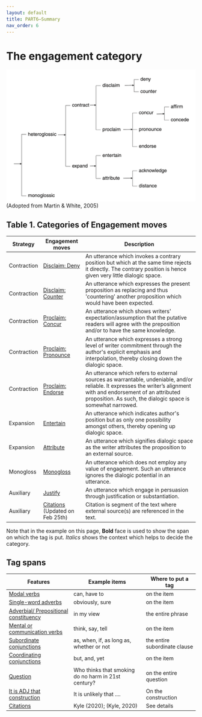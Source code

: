 ```yaml
---
layout: default
title: PART6—Summary
nav_order: 6
---
```


# The engagement category

![Figure 2](/figures/FullEngagementtaxonomy.png)
(Adopted from Martin & White, 2005)

## Table 1. Categories of Engagement moves

| Strategy    | Engagement moves                                                                                     | Description                                                                                                                                                                                                                          |
| ----------- | ---------------------------------------------------------------------------------------------------- | ------------------------------------------------------------------------------------------------------------------------------------------------------------------------------------------------------------------------------------ |
| Contraction | [Disclaim: Deny](2_Part1_Understanding_Engagement.md#disclaim-deny)                                  | An utterance which invokes a contrary position but which at the same time rejects it directly. The contrary position is hence given very little dialogic space.                                                                      |
| Contraction | [Disclaim: Counter](2_Part1_Understanding_Engagement.md#disclaim-counter)                            | An utterance which expresses the present proposition as replacing and thus 'countering' another proposition which would have been expected.                                                                                          |
| Contraction | [Proclaim: Concur](2_Part1_Understanding_Engagement.md#proclaim-concur)                              | An utterance which shows writers' expectation/assumption that the putative readers will agree with the preposition and/or to have the same knowledge.                                                                                |
| Contraction | [Proclaim: Pronounce](2_Part1_Understanding_Engagement.md#proclaim-pronounce)                        | An utterance which expresses a strong level of writer commitment through the author's explicit emphasis and interpolation, thereby closing down the dialogic space.                                                                  |
| Contraction | [Proclaim: Endorse](2_Part1_Understanding_Engagement.md#proclaim-endorse)                            | An utterance which refers to external sources as warrantable, undeniable,  and/or reliable. It expresses the writer’s alignment with and endorsement of an attributed proposition. As such, the dialogic space is somewhat narrowed. |
| Expansion   | [Entertain](2_Part1_Understanding_Engagement.md#entertain)                                           | An utterance which indicates author's position but as only one possibility amongst others, thereby opening up dialogic space.                                                                                                        |
| Expansion   | [Attribute](2_Part1_Understanding_Engagement.md#attribute)                                           | An utterance which signifies dialogic space as the writer attributes the proposition to an external source.                                                                                                                          |
| Monogloss   | [Monogloss](2_Part1_Understanding_Engagement.md#monogloss)                                           | An utterance which does not employ any value of engagement. Such an utterance ignores the dialogic potential in an utterance.                                                                                                        |
| Auxiliary   | [Justify](2_Part1_Understanding_Engagement.md#justify)                                               | An utterance which engage in persuasion through justification or substantiation.                                                                                                                                                     |
| Auxiliary   | [Citations](2_Part1_Understanding_Engagement.md#citations-updated-on-feb-25th) (Updated on Feb 25th) | Citation is segment of the text where external source(s) are referenced in the text.                                                                                                                                                 |

Note that in the example on this page, **Bold** face is used to show the span on which the tag is put. *Italics* shows the context which helps to decide the category.


## Tag spans

| Features                                                                                                                              | Example items                                       | Where to put a tag            |
| ------------------------------------------------------------------------------------------------------------------------------------- | --------------------------------------------------- | ----------------------------- |
| [Modal verbs](4_Part3_tag_spans.md#modal-verbs)                                                                                       | can, have to                                        | on the item                   |
| [Single-word adverbs](4_Part3_tag_spans.md#single-word-adverbs)                                                                       | obviously, sure                                     | on the item                   |
| [Adverbial/ Prepositional constituency](4_Part3_tag_spans.md#multi-word-adverbs-adverbial-and-prepositional-constituency)             | in my view                                          | the entire phrase             |
| [Mental or communication verbs](4_Part3_tag_spans.md#mental-or-communication-verbs)                                                   | think, say, tell                                    | on the item                   |
| [Subordinate conjunctions](4_Part3_tag_spans.md#subordinate-clauseincluding-both-single-word-and-multi-word-subordinate-conjunctions) | as, when, if, as long as, whether or not            | the entire subordinate clause |
| [Coordinating conjunctions](4_Part3_tag_spans.md#coordinating-conjunctions)                                                           | but, and, yet                                       | on the item                   |
| [Question](4_Part3_tag_spans.md#questions)                                                                                            | Who thinks that smoking do no harm in 21st century? | on the entire question        |
| [It is ADJ that construction](4_Part3_tag_spans.md#it-is-adj-that-interpersonal-metaphor)                                             | It is unlikely that ....                            | On the construction           |
| [Citations](4_Part3_tag_spans.md#citations)                                                                                           | Kyle (2020); (Kyle, 2020)                           | See details                   |
